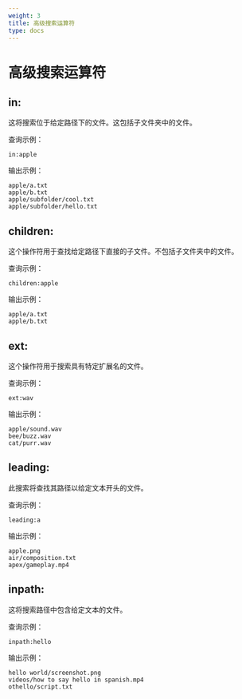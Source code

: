 ```yaml
---
weight: 3
title: 高级搜索运算符
type: docs
---
```


# 高级搜索运算符

## in:

这将搜索位于给定路径下的文件。这包括子文件夹中的文件。

查询示例：

```
in:apple
```

输出示例：

```
apple/a.txt
apple/b.txt
apple/subfolder/cool.txt
apple/subfolder/hello.txt
```

## children:

这个操作符用于查找给定路径下直接的子文件。不包括子文件夹中的文件。

查询示例：

```
children:apple
```

输出示例：

```
apple/a.txt
apple/b.txt
```

## ext:

这个操作符用于搜索具有特定扩展名的文件。

查询示例：

```
ext:wav
```

输出示例：

```
apple/sound.wav
bee/buzz.wav
cat/purr.wav
```

## leading:

此搜索将查找其路径以给定文本开头的文件。

查询示例：

```
leading:a
```

输出示例：

```
apple.png
air/composition.txt
apex/gameplay.mp4
```

## inpath:

这将搜索路径中包含给定文本的文件。

查询示例：

```
inpath:hello
```

输出示例：

```
hello world/screenshot.png
videos/how to say hello in spanish.mp4
othello/script.txt
```
